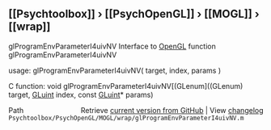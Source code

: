 ## [[Psychtoolbox]] &#8250; [[PsychOpenGL]] &#8250; [[MOGL]] &#8250; [[wrap]]

glProgramEnvParameterI4uivNV  Interface to [OpenGL](OpenGL) function glProgramEnvParameterI4uivNV  
  
usage:  glProgramEnvParameterI4uivNV( target, index, params )  
  
C function:  void glProgramEnvParameterI4uivNV[(GLenum]((GLenum) target, [GLuint](GLuint) index, const [GLuint](GLuint)\* params)  




<div class="code_header" style="text-align:right;">
  <span style="float:left;">Path&nbsp;&nbsp;</span> <span class="counter">Retrieve <a href=
  "https://raw.github.com/Psychtoolbox-3/Psychtoolbox-3/beta/Psychtoolbox/PsychOpenGL/MOGL/wrap/glProgramEnvParameterI4uivNV.m">current version from GitHub</a> | View <a href=
  "https://github.com/Psychtoolbox-3/Psychtoolbox-3/commits/beta/Psychtoolbox/PsychOpenGL/MOGL/wrap/glProgramEnvParameterI4uivNV.m">changelog</a></span>
</div>
<div class="code">
  <code>Psychtoolbox/PsychOpenGL/MOGL/wrap/glProgramEnvParameterI4uivNV.m</code>
</div>

